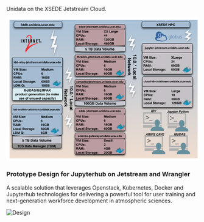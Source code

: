 Unidata on the XSEDE Jetstream Cloud.

![Jetstream](jetstream.png)

### Prototype Design for Jupyterhub on Jetstream and Wrangler ###
A scalable solution that leverages Openstack, Kubernetes, Docker and Jupyterhub technologies for delivering a powerful tool for user training and next-generation workforce development in atmospheric sciences.

![Design](JupyterK8_Jetstream_Design.png)
